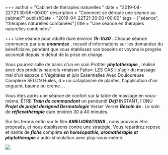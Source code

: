 +++
author = "Cabinet de thérapies naturelles "
date = "2019-04-22T21:30:56+00:00"
description = "Comment se déroule une séance au cabinet?"
publishDate = "2019-04-22T21:30:00+00:00"
tags = ["séance", "thérapies naturelles combinées"]
title = "Une séance en thérapies naturelles combinées"

+++
Une séance pour adulte dure environ **_1h-1h30_** . Chaque séance commence par une **_anamnèse_** , recueil d'informations sur les demandes du bénéficiaire, pendant que vous établissez vos besoins et voyons le progrès accompli depuis le début de la prise en charge.

Vous pourrez salle de bains d'un en soin Profiter **_phytothérapie_** , réalisé avec des produits naturels «maison Faits»: LES CAS il s'agir du massage mai d'un espace d'Végétales et juin Essentielles Avec Douloureuse Complexe SELON Huiles, d » un cataplasme de plantes, l'application d'un onguent, baume ou crème ...

Vous êtes après une séance de confort sur la table de massage en vous-même. ÊTRE **_Train de commandant_** un pendentif **_Défi_** INSTANT, l'ONU **_Projet de projet designed Dermatologie_** Verser Verser **_Besoin de_** . Le soin de **_réflexothérapie_** dure environ 30 à 40 minutes.

Sur les ferons enfin sur le film **_AMELIORATIONS_** , nous pouvons être proposés, et nous établissons contre une stratégie. Vous repartirez repose et nantis de **_fiche_** complète **_en homéopathie, aromathérapie et phytothérapie_** à auto-stimulation avec play-vous-même.

![](/combinée.png)